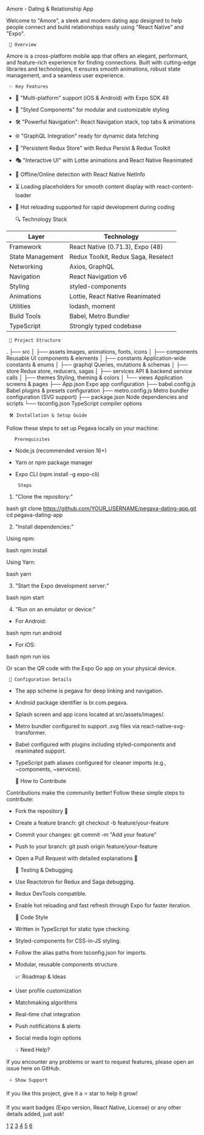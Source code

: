 
Amore - Dating & Relationship App

Welcome to "Amore", a sleek and modern dating app designed to help people connect and build relationships easily using "React Native" and "Expo".

 

     🚀 Overview

Amore is a cross-platform mobile app that offers an elegant, performant, and feature-rich experience for finding connections. Built with cutting-edge libraries and technologies, it ensures smooth animations, robust state management, and a seamless user experience.

 

     ✨ Key Features

- 📱 "Multi-platform" support (iOS & Android) with Expo SDK 48
- 🎨 "Styled Components" for modular and customizable styling
- 🛠 "Powerful Navigation": React Navigation stack, top tabs & animations
- 🌐 "GraphQL Integration" ready for dynamic data fetching
- 💾 "Persistent Redux Store" with Redux Persist & Redux Toolkit
- 🎭 "Interactive UI" with Lottie animations and React Native Reanimated
- 📡 Offline/Online detection with React Native NetInfo
- ⏳ Loading placeholders for smooth content display with react-content-loader
- 🔄 Hot reloading supported for rapid development during coding

 

     🔍 Technology Stack

| Layer             | Technology                          |
|-------------------|-----------------------------------|
| Framework         | React Native (0.71.3), Expo (48)  |
| State Management  | Redux Toolkit, Redux Saga, Reselect |
| Networking       | Axios, GraphQL                    |
| Navigation       | React Navigation v6               |
| Styling          | styled-components                 |
| Animations       | Lottie, React Native Reanimated  |
| Utilities        | lodash, moment                   |
| Build Tools      | Babel, Metro Bundler              |
| TypeScript       | Strongly typed codebase           |

 

     📁 Project Structure


.
├── src
│   ├── assets                 Images, animations, fonts, icons
│   ├── components             Reusable UI components & elements
│   ├── constants              Application-wide constants & enums
│   ├── graphql                Queries, mutations & schemas
│   ├── store                  Redux store, reducers, sagas
│   ├── services               API & backend service calls
│   ├── themes                 Styling, theming & colors
│   └── views                  Application screens & pages
├── App.json                  Expo app configuration
├── babel.config.js           Babel plugins & presets configuration
├── metro.config.js           Metro bundler configuration (SVG support)
├── package.json              Node dependencies and scripts
└── tsconfig.json             TypeScript compiler options


 

     🛠 Installation & Setup Guide

Follow these steps to set up Pegava locally on your machine:

       Prerequisites

- Node.js (recommended version 16+)
- Yarn or npm package manager
- Expo CLI (npm install -g expo-cli)

       Steps

1. "Clone the repository:"

bash
git clone https://github.com/YOUR_USERNAME/pegava-dating-app.git
cd pegava-dating-app


2. "Install dependencies:"

Using npm:

bash
npm install


Using Yarn:

bash
yarn


3. "Start the Expo development server:"

bash
npm start


4. "Run on an emulator or device:"

- For Android:

bash
npm run android


- For iOS:

bash
npm run ios


Or scan the QR code with the Expo Go app on your physical device.

 

     🔧 Configuration Details

- The app scheme is pegava for deep linking and navigation.
- Android package identifier is br.com.pegava.
- Splash screen and app icons located at src/assets/images/.
- Metro bundler configured to support .svg files via react-native-svg-transformer.
- Babel configured with plugins including styled-components and reanimated support.
- TypeScript path aliases configured for cleaner imports (e.g., ~components, ~services).

 

     🤝 How to Contribute

Contributions make the community better! Follow these simple steps to contribute:

- Fork the repository 🍴
- Create a feature branch: git checkout -b feature/your-feature
- Commit your changes: git commit -m "Add your feature"
- Push to your branch: git push origin feature/your-feature
- Open a Pull Request with detailed explanations 🎉

 

     🧪 Testing & Debugging

- Use Reactotron for Redux and Saga debugging.
- Redux DevTools compatible.
- Enable hot reloading and fast refresh through Expo for faster iteration.

 

     📝 Code Style

- Written in TypeScript for static type checking.
- Styled-components for CSS-in-JS styling.
- Follow the alias paths from tsconfig.json for imports.
- Modular, reusable components structure.

 

     📈 Roadmap & Ideas

- User profile customization
- Matchmaking algorithms
- Real-time chat integration
- Push notifications & alerts
- Social media login options

 

     

 

     💡 Need Help?

If you encounter any problems or want to request features, please open an issue here on GitHub.

 

     ⭐ Show Support

If you like this project, give it a ⭐ star to help it grow!

 


 

If you want badges (Expo version, React Native, License) or any other details added, just ask!

[1](https://ppl-ai-file-upload.s3.amazonaws.com/web/direct-files/attachments/85965836/2ef69e30-6b68-43ea-b3f2-709d6b01417a/App.json)
[2](https://ppl-ai-file-upload.s3.amazonaws.com/web/direct-files/attachments/85965836/d18c6e15-457b-4b81-9a3b-1c83463a5e3d/babel.config.js)
[3](https://ppl-ai-file-upload.s3.amazonaws.com/web/direct-files/attachments/85965836/87cec705-9726-4621-b23e-d82b9baac559/metro.config.js)
[4](https://ppl-ai-file-upload.s3.amazonaws.com/web/direct-files/attachments/85965836/484d2287-8c36-4dd4-832d-11f03a4cad59/package.json)
[5](https://ppl-ai-file-upload.s3.amazonaws.com/web/direct-files/attachments/85965836/a939b3f0-1808-4655-bdc1-2d85579d8aae/package-lock.json)
[6](https://ppl-ai-file-upload.s3.amazonaws.com/web/direct-files/attachments/85965836/deb511cd-b9c4-495a-a0ad-44f9df8eebc7/tsconfig.json)

